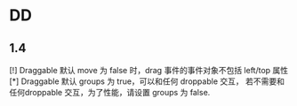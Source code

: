 # DD

## 1.4

[!] Draggable 默认 move 为 false 时，drag 事件的事件对象不包括 left/top 属性
[*] Draggable 默认 groups 为 true，可以和任何 droppable 交互，
若不需要和任何droppable 交互，为了性能，请设置 groups 为 false.

